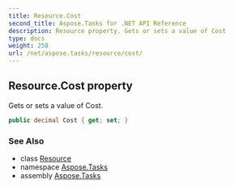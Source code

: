 ```yaml
---
title: Resource.Cost
second_title: Aspose.Tasks for .NET API Reference
description: Resource property. Gets or sets a value of Cost
type: docs
weight: 250
url: /net/aspose.tasks/resource/cost/
---
```

## Resource.Cost property

Gets or sets a value of Cost.

```csharp
public decimal Cost { get; set; }
```

### See Also

* class [Resource](../)
* namespace [Aspose.Tasks](../../resource/)
* assembly [Aspose.Tasks](../../../)


